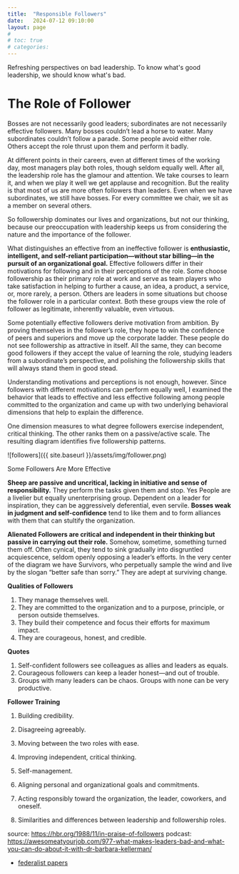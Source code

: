 ```yaml
---
title:  "Responsible Followers"
date:   2024-07-12 09:10:00
layout: page
#
# toc: true
# categories:
---
```


Refreshing perspectives on bad leadership. To know what's good leadership, we should know what's bad.

# The Role of Follower
Bosses are not necessarily good leaders; subordinates are not necessarily effective followers. Many bosses couldn’t lead a horse to water. Many subordinates couldn’t follow a parade. Some people avoid either role. Others accept the role thrust upon them and perform it badly.

At different points in their careers, even at different times of the working day, most managers play both roles, though seldom equally well. After all, the leadership role has the glamour and attention. We take courses to learn it, and when we play it well we get applause and recognition. But the reality is that most of us are more often followers than leaders. Even when we have subordinates, we still have bosses. For every committee we chair, we sit as a member on several others.

So followership dominates our lives and organizations, but not our thinking, because our preoccupation with leadership keeps us from considering the nature and the importance of the follower.

What distinguishes an effective from an ineffective follower is **enthusiastic, intelligent, and self-reliant participation—without star billing—in the pursuit of an organizational goal.** Effective followers differ in their motivations for following and in their perceptions of the role. Some choose followership as their primary role at work and serve as team players who take satisfaction in helping to further a cause, an idea, a product, a service, or, more rarely, a person. Others are leaders in some situations but choose the follower role in a particular context. Both these groups view the role of follower as legitimate, inherently valuable, even virtuous.

Some potentially effective followers derive motivation from ambition. By proving themselves in the follower’s role, they hope to win the confidence of peers and superiors and move up the corporate ladder. These people do not see followership as attractive in itself. All the same, they can become good followers if they accept the value of learning the role, studying leaders from a subordinate’s perspective, and polishing the followership skills that will always stand them in good stead.

Understanding motivations and perceptions is not enough, however. Since followers with different motivations can perform equally well, I examined the behavior that leads to effective and less effective following among people committed to the organization and came up with two underlying behavioral dimensions that help to explain the difference.

One dimension measures to what degree followers exercise independent, critical thinking. The other ranks them on a passive/active scale. The resulting diagram identifies five followership patterns.

![followers]({{ site.baseurl }}/assets/img/follower.png)

Some Followers Are More Effective

**Sheep are passive and uncritical, lacking in initiative and sense of responsibility.** They perform the tasks given them and stop. Yes People are a livelier but equally unenterprising group. Dependent on a leader for inspiration, they can be aggressively deferential, even servile. **Bosses weak in judgment and self-confidence** tend to like them and to form alliances with them that can stultify the organization.

**Alienated Followers are critical and independent in their thinking but passive in carrying out their role.** Somehow, sometime, something turned them off. Often cynical, they tend to sink gradually into disgruntled acquiescence, seldom openly opposing a leader’s efforts. In the very center of the diagram we have Survivors, who perpetually sample the wind and live by the slogan “better safe than sorry.” They are adept at surviving change.


**Qualities of Followers**
1. They manage themselves well.
1. They are committed to the organization and to a purpose, principle, or person outside themselves.
1. They build their competence and focus their efforts for maximum impact.
1. They are courageous, honest, and credible.

**Quotes**
1. Self-confident followers see colleagues as allies and leaders as equals.
1. Courageous followers can keep a leader honest—and out of trouble.
1. Groups with many leaders can be chaos. Groups with none can be very productive.



**Follower Training**

1. Building credibility.
1. Disagreeing agreeably.
1. Moving between the two roles with ease.

1. Improving independent, critical thinking.
1. Self-management.
1. Aligning personal and organizational goals and commitments.
1. Acting responsibly toward the organization, the leader, coworkers, and oneself.
1. Similarities and differences between leadership and followership roles.


source: https://hbr.org/1988/11/in-praise-of-followers
podcast: https://awesomeatyourjob.com/977-what-makes-leaders-bad-and-what-you-can-do-about-it-with-dr-barbara-kellerman/
- [federalist papers](https://guides.loc.gov/federalist-papers/full-text)
